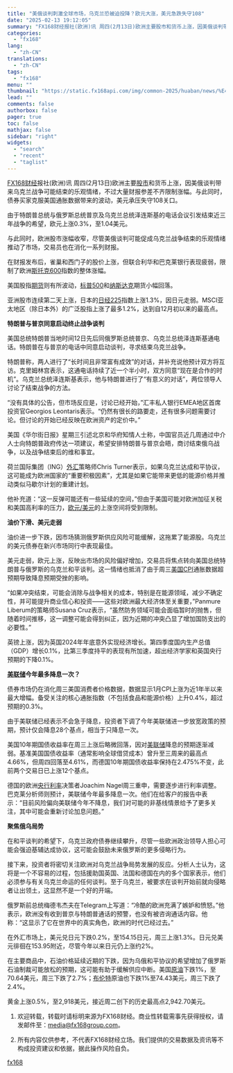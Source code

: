 ```yaml
---
title: "美俄谈判刺激全球市场，乌克兰恐被迫投降？欧元大涨，美元急跌失守108"
date: "2025-02-13 19:12:05"
summary: "FX168财经报社(欧洲)讯 周四(2月13日)欧洲主要股市和货币上涨，因美俄谈判带来乌克兰战争..."
categories:
  - "fx168"
lang:
  - "zh-CN"
translations:
  - "zh-CN"
tags:
  - "fx168"
menu: ""
thumbnail: "https://static.fx168api.com/img/common-2025/huaban/news/%E4%B8%AD%E4%B8%9C%E6%88%98%E4%BA%891%E8%8A%B1%E7%93%A320250207.jpg"
lead: ""
comments: false
authorbox: false
pager: true
toc: false
mathjax: false
sidebar: "right"
widgets:
  - "search"
  - "recent"
  - "taglist"
---
```


[FX168财经](https://www.fx168news.com/)报社(欧洲)讯 周四(2月13日)欧洲主要[股市](https://www.fx168news.com/info/001003)和货币上涨，因美俄谈判带来乌克兰战争可能结束的乐观情绪，不过大量财报参差不齐限制涨幅。与此同时，债券买家克服美国通胀数据带来的波动，美元承压失守108关口。

由于特朗普总统与俄罗斯总统普京及乌克兰总统泽连斯基的电话会议引发结束近三年战争的希望，欧元上涨0.3%，至1.04美元。

与此同时，欧洲股市涨幅收窄，尽管美俄谈判可能促成乌克兰战争结束的乐观情绪推动了市场，交易员也在消化一系列财报。

在财报发布后，雀巢和西门子的股价上涨，但联合利华和巴克莱银行表现疲弱，限制了欧洲[斯托克600](https://www.fx168news.com/quote/SXO600)指数的整体涨幅。

美国股指[期货](http://www.99qh.com/)则有所波动，[标普500](https://www.fx168news.com/quote/SPCIW)和[纳斯达克](https://www.fx168news.com/info/001003)期货小幅回落。

亚洲股市连续第二天上涨，日本的[日经225](https://www.fx168news.com/quote/N225)指数上涨1.3%，因日元走弱。MSCI亚太地区（除日本外）的广泛股指上涨了最多1.2%，达到自12月初以来的最高点。

**特朗普与普京同意启动终止战争谈判**

美国总统特朗普当地时间12日先后同俄罗斯总统普京、乌克兰总统泽连斯基通电话。特朗普在与普京的电话中同意启动谈判，寻求结束乌克兰战争。

特朗普称，两人进行了“长时间且非常富有成效”的对话，并补充说他预计双方将互访。克里姆林宫表示，这通电话持续了近一个半小时，双方同意“现在是合作的时机”。乌克兰总统泽连斯基表示，他与特朗普进行了“有意义的对话”，两位领导人讨论了结束战争的方法。

“没有具体的公告，但市场反应是，讨论已经开始，”汇丰私人银行EMEA地区首席投资官Georgios Leontaris表示。“仍然有很长的路要走，还有很多问题需要讨论。但讨论的开始已经反映在欧洲资产的定价中。”

美国《华尔街日报》星期三引述北京和华府知情人士称，中国官员近几周通过中介人士向特朗普政府传达一项建议，希望安排特朗普与普京会晤，商讨结束俄乌战争，以及战争结束后的维和事宜。

荷兰国际集团（ING）[外汇](https://www.fx168news.com/info/001004)策略师Chris Turner表示，如果乌克兰达成和平协议，这可能成为欧洲国家的“重要积极因素”，尤其是如果它能带来更低的能源价格并推动类似马歇尔计划的重建计划。

他补充道：“这一反弹可能还有一些延续的空间，”但由于美国可能对欧洲加征关税和美国高利率的压力，[欧元/美元](https://www.fx168news.com/quote/FESEUR)的上涨空间将受到限制。

**油价下滑、美元走弱**

油价进一步下跌，因市场猜测俄罗斯供应风险可能缓解，这拖累了能源股。乌克兰的美元债券在新兴市场同行中表现最佳。

美元走弱，欧元上涨，反映出市场的风险偏好增加，交易员将焦点转向美国总统特朗普与俄罗斯的乌克兰和平谈判。这一情绪也抵消了由于周三[美国CPI](https://www.fx168news.com/data/global/8637)通胀数据超预期导致降息预期受挫的影响。

“如果冲突结束，可能会消除与战争相关的成本，特别是在能源领域，减少不确定性，并可能提升商业信心和投资——这些对欧洲最大经济体至关重要，”Panmure Liberum的策略师Susana Cruz表示，“虽然防务领域可能会面临暂时的抛售，但随着时间推移，这一调整可能会得到纠正，因为近期的冲突凸显了增加国防支出的必要性。”

英镑上涨，因为英国2024年年底意外实现经济增长。第四季度国内生产总值（GDP）增长0.1%，比第三季度持平的表现有所加速，超出经济学家和英国央行预期的下降0.1%。

**[美联储](https://www.fx168news.com/info/001007/001007002)今年最多降息一次？**

债券市场仍在消化周三美国消费者价格数据，数据显示1月CPI上涨为近1年半以来最大增幅。备受关注的核心通胀指数（不包括食品和能源价格）上升0.4%，超过预期的0.3%。

由于美联储已经表示不会急于降息，投资者下调了今年美联储进一步放宽政策的预期，预计仅会降息28个基点，相当于只降息一次。

美国10年期国债收益率在周三上涨后略微回落，因对[美联储](https://www.fx168news.com/info/001007/001007002)降息的预期逐渐减弱。基准美国国债收益率（通常影响全球借贷成本）曾升至三周来的最高点4.66%，但周四回落至4.61%，而德国10年期国债收益率保持在2.475%不变，此前两个交易日已上涨12个基点。

德国的欧洲[央行利率](https://www.fx168news.com/data/centerbankrate)决策者Joachim Nagel周三重申，需要逐步进行利率调整。巴克莱分析师则预计，美联储今年最多降息一次。他们在给客户的报告中表示：“目前风险偏向美联储今年不降息，我们对可能的非基线情景给予了更多关注，其中可能会重新讨论加息问题。”

**聚焦俄乌局势**

在和平谈判的希望下，乌克兰政府债券继续攀升，尽管一些欧洲政治领导人担心可能会强迫基辅达成协议，这可能会鼓励未来俄罗斯的更多侵略行为。

接下来，投资者将密切关注欧洲对乌克兰战争局势发展的反应。分析人士认为，这将是一个不容易的过程，包括援助国英国、法国和德国在内的多个国家表示，他们必须参与有关乌克兰命运的任何谈判。至于乌克兰，被要求在谈判开始前就向侵略者让出领土，这显然不是一个好的开端。

俄罗斯前总统梅德韦杰夫在Telegram上写道：“冷酷的欧洲充满了嫉妒和愤怒。”他表示，欧洲没有收到普京与特朗普通话的预警，也没有被咨询通话内容。他称：“这显示了它在世界中的真实角色，欧洲的时代已经过去。”

在外汇市场上，美元兑日元下跌0.2%，至154.15日元，周三上涨1.3%。日元兑美元徘徊在153.95附近，尽管今年以来日元仍上涨约2%。

在主要商品中，石油价格延续近期的下跌，因为乌俄和平协议的希望增加了俄罗斯石油制裁可能放松的预期，这可能有助于缓解供应中断。美国[原油](https://www.fx168news.com/info/001006/001006001)下跌1%，至70.64美元，周三下跌了2.7%；[布伦特](https://www.fx168news.com/quote/MTUKOB)原油也下跌1%至74.43美元，周三下跌了2.4%。

黄金上涨0.5%，至2,918美元，接近周二创下的历史最高点2,942.70美元。




1. 欢迎转载，转载时请标明来源为FX168财经。商业性转载需事先获得授权，请发邮件至：media@fx168group.com。

2. 所有内容仅供参考，不代表FX168财经立场。我们提供的交易数据及资讯等不构成投资建议和依据，据此操作风险自负。

[fx168](https://www.fx168news.com/article/俄乌战争-835140)
